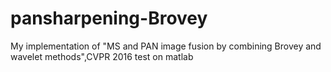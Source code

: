 # pansharpening-Brovey
My implementation of "MS and PAN image fusion by combining Brovey and wavelet methods",CVPR 2016
test on matlab
